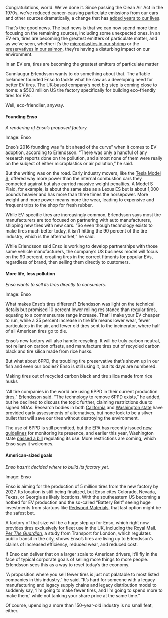 Congratulations, world. We’ve done it. Since passing the Clean Air Act in the 1970s, we’ve reduced cancer-causing particulate emissions from our cars and other sources dramatically, a change that has [added years to our lives](https://aqli.epic.uchicago.edu/wp-content/uploads/2023/08/US-FactSheet-2023_Embargoed.pdf).

That’s the good news. The bad news is that we can now spend more time focusing on the remaining sources, including some unexpected ones. In an EV era, tires are becoming the greatest emitters of particulate matter, and as we’ve seen, whether it’s the [microplastics in our shrimp](/2019/10/22/20925449/microplastics-seafood-shrimp-trial-and-error-verge-science) or the [preservatives in our salmon](/2023/11/17/23951181/tires-sustainable-rubber-bridgestone-michelin), they’re having a disturbing impact on our environment.

In an EV era, tires are becoming the greatest emitters of particulate matter

Gunnlaugur Erlendsson wants to do something about that. The affable Icelander founded Enso to tackle what he saw as a developing need for better EV tires. The UK-based company’s next big step is coming close to home: a $500 million US tire factory specifically for building eco-friendly tires for EVs. 

Well, eco-friendlier, anyway.

#### Founding Enso

*A rendering of Enso’s proposed factory.*

Image: Enso

Enso’s 2016 founding was “a bit ahead of the curve” when it comes to EV adoption, according to Erlendsson. “There was only a handful of any research reports done on tire pollution, and almost none of them were really on the subject of either microplastics or air pollution,” he said.

But the writing was on the road. Early industry movers, like the [Tesla Model S](/2021/6/11/22528963/tesla-model-s-plaid-ev-price-specs-range-speed), offered way more power than the internal combustion cars they competed against but also carried massive weight penalties. A Model S Plaid, for example, is about the same size as a Lexus ES but is about 1,000 pounds heavier and has more than three times the horsepower. More weight and more power means more tire wear, leading to expensive and frequent trips to the shop for fresh rubber.

While EV-specific tires are increasingly common, Erlendsson says most tire manufacturers are too focused on partnering with auto manufacturers, shipping new tires with new cars. “So even though technology exists to make tires much better today, it isn’t hitting the 90 percent of the tire industry, which is the aftermarket,” he said.

While Erlendsson said Enso is working to develop partnerships with those same vehicle manufacturers, the company’s US business model will focus on the 90 percent, creating tires in the correct fitments for popular EVs, regardless of brand, then selling them directly to customers.

#### More life, less pollution

*Enso wants to sell its tires directly to consumers.*

Image: Enso

What makes Enso’s tires different? Erlendsson was light on the technical details but promised 10 percent lower rolling resistance than regular tires, equating to a commensurate range increase. That’ll make your EV cheaper to run, while a 35 percent increase in tire life means lower wear, fewer particulates in the air, and fewer old tires sent to the incinerator, where half of all American tires go to die. 

Enso’s new factory will also handle recycling. It will be truly carbon neutral, not reliant on carbon offsets, and manufacture tires out of recycled carbon black and tire silica made from rice husks. 

But what about 6PPD, the troubling tire preservative that’s shown up in our fish and even our bodies? Enso is still using it, but its days are numbered.

Making tires out of recycled carbon black and tire silica made from rice husks

“All tire companies in the world are using 6PPD in their current production tires,” Erlendsson said. “The technology to remove 6PPD exists,” he added, but he declined to discuss the topic further, claiming restrictions due to signed NDAs. Research bodies in both [California](https://dtsc.ca.gov/scp/alternatives-analysis/) and [Washington state](https://www.ezview.wa.gov/site/alias__1962/37732/research_and_proposed_alternatives_to_6ppd.aspx) have provided early assessments of alternatives, but none look to be a silver bullet that will save our tires without destroying the environment. 

The use of 6PPD is still permitted, but the EPA has recently issued [new guidelines](https://www.epa.gov/newsreleases/epa-releases-information-states-and-tribes-can-use-protect-local-fish-toxic-tire) for monitoring its presence, and earlier this year, Washington state [passed a bill](https://lawfilesext.leg.wa.gov/biennium/2023-24/Pdf/Bill%20Reports/Senate/5931%20SBR%20ENET%20TA%2024.pdf) regulating its use. More restrictions are coming, which Enso says it welcomes.

#### American-sized goals

*Enso hasn’t decided where to build its factory yet.*

Image: Enso

Enso is aiming for the production of 5 million tires from the new factory by 2027. Its location is still being finalized, but Enso cites Colorado, Nevada, Texas, or Georgia as likely locations. With the southeastern US becoming a hotbed for EV production and the so-called “Battery Belt” seeing huge investments from startups like [Redwood Materials](/23981022/redwood-materials-ev-battery-recycling-infrastructure), that last option might be the safest bet.

A factory of that size will be a huge step up for Enso, which right now provides tires exclusively for fleet use in the UK, including the Royal Mail. [Per *The Guardian*](https://www.theguardian.com/environment/2023/feb/23/health-impact-tyre-particles-increasing-concern-air-pollution), a study from Transport for London, which regulates public transit in the city, shows Enso’s tires are living up to Erlendsson’s claims of increased efficiency, reduced wear, and reduced cost.

If Enso can deliver that on a larger scale to American drivers, it’ll fly in the face of typical corporate goals of selling more things to more people. Erlendsson sees this as a way to reset today’s tire economy.

“A proposition where you sell fewer tires is just not palatable to most listed companies in this industry,” he said. “It’s hard for someone with a legacy manufacturing and legacy supply chains and legacy distribution model to suddenly say, ‘I’m going to make fewer tires, and I’m going to spend more to make them,’ while not tanking your share price at the same time.”

Of course, upending a more than 150-year-old industry is no small feat, either. 
